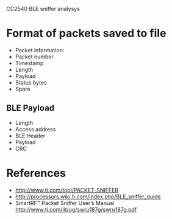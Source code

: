 CC2540 BLE sniffer analysys

# Format of packets saved to file
* Packet information:
* Packet number
* Timestamp
* Length
* Payload
* Status bytes
* Spare

## BLE Payload
* Length
* Access address
* BLE Header
* Payload
* CRC

# References
* http://www.ti.com/tool/PACKET-SNIFFER
* http://processors.wiki.ti.com/index.php/BLE_sniffer_guide
* SmartRF™ Packet Sniffer User’s Manual http://www.ti.com/lit/ug/swru187g/swru187g.pdf
